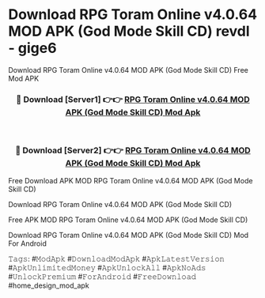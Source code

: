 # Download RPG Toram Online v4.0.64 MOD APK (God Mode Skill CD) revdl - gige6
Download RPG Toram Online v4.0.64 MOD APK (God Mode Skill CD) Free Mod APK

<div align="center">
<h3>🔴 Download [Server1] 👉👉 <a href="https://apk-comot.site?title=RPG_Toram_Online_v4.0.64_MOD_APK_(God_Mode_Skill_CD)">RPG Toram Online v4.0.64 MOD APK (God Mode Skill CD) Mod Apk</a></h3><br>

<h3>🔴 Download [Server2] 👉👉 <a href="https://apk-comot.site?title=RPG_Toram_Online_v4.0.64_MOD_APK_(God_Mode_Skill_CD)">RPG Toram Online v4.0.64 MOD APK (God Mode Skill CD) Mod Apk</a></h3>
</div>


Free Download APK MOD RPG Toram Online v4.0.64 MOD APK (God Mode Skill CD)

Download RPG Toram Online v4.0.64 MOD APK (God Mode Skill CD) 

Free APK MOD RPG Toram Online v4.0.64 MOD APK (God Mode Skill CD) 

Download RPG Toram Online v4.0.64 MOD APK (God Mode Skill CD) Mod For Android

𝚃𝚊𝚐𝚜: #𝙼𝚘𝚍𝙰𝚙𝚔 #𝙳𝚘𝚠𝚗𝚕𝚘𝚊𝚍𝙼𝚘𝚍𝙰𝚙𝚔 #𝙰𝚙𝚔𝙻𝚊𝚝𝚎𝚜𝚝𝚅𝚎𝚛𝚜𝚒𝚘𝚗 #𝙰𝚙𝚔𝚄𝚗𝚕𝚒𝚖𝚒𝚝𝚎𝚍𝙼𝚘𝚗𝚎𝚢 #𝙰𝚙𝚔𝚄𝚗𝚕𝚘𝚌𝚔𝙰𝚕𝚕 #𝙰𝚙𝚔𝙽𝚘𝙰𝚍𝚜 #𝚄𝚗𝚕𝚘𝚌𝚔𝙿𝚛𝚎𝚖𝚒𝚞𝚖 #𝙵𝚘𝚛𝙰𝚗𝚍𝚛𝚘𝚒𝚍 #𝙵𝚛𝚎𝚎𝙳𝚘𝚠𝚗𝚕𝚘𝚊𝚍 #home_design_mod_apk